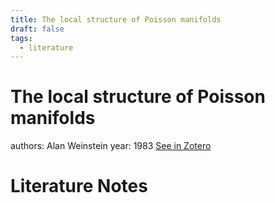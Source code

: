 ```yaml
---
title: The local structure of Poisson manifolds
draft: false
tags:
  - literature
---
```

# The local structure of Poisson manifolds
authors: Alan Weinstein
year: 1983
[See in Zotero](zotero://select/items/@weinstein1983)

# Literature Notes
